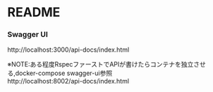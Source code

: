 # README

### Swagger UI  
http://localhost:3000/api-docs/index.html

※NOTE:ある程度RspecファーストでAPIが書けたらコンテナを独立させる,docker-compose swagger-ui参照  
http://localhost:8002/api-docs/index.html
